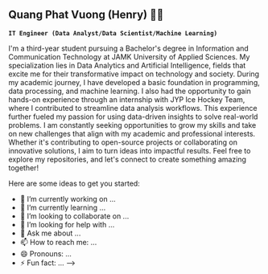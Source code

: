 ## Quang Phat Vuong (Henry) 👨‍💻

**`IT Engineer (Data Analyst/Data Scientist/Machine Learning)`**

I'm a third-year student pursuing a Bachelor's degree in Information and Communication Technology at JAMK University of Applied Sciences. My specialization lies in Data Analytics and Artificial Intelligence, fields that excite me for their transformative impact on technology and society. 
During my academic journey, I have developed a basic foundation in programming, data processing, and machine learning. I also had the opportunity to gain hands-on experience through an internship with JYP Ice Hockey Team, where I contributed to streamline data analysis workflows. This experience further fueled my passion for using data-driven insights to solve real-world problems. I am constantly seeking opportunities to grow my skills and take on new challenges that align with my academic and professional interests. Whether it's contributing to open-source projects or collaborating on innovative solutions, I aim to turn ideas into impactful results. Feel free to explore my repositories, and let's connect to create something amazing together!

Here are some ideas to get you started:

- 🔭 I’m currently working on ...
- 🌱 I’m currently learning ...
- 👯 I’m looking to collaborate on ...
- 🤔 I’m looking for help with ...
- 💬 Ask me about ...
- 📫 How to reach me: ...
- 😄 Pronouns: ...
- ⚡ Fun fact: ...
-->
